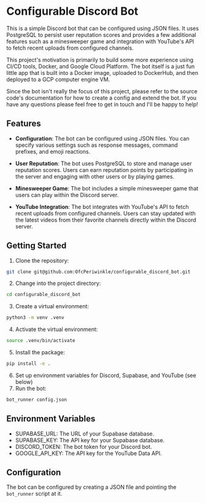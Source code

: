 # Configurable Discord Bot

This is a simple Discord bot that can be configured using JSON files. It uses PostgreSQL to persist user reputation scores and provides a few additional features such as a minesweeper game and integration with YouTube's API to fetch recent uploads from configured channels.

This project's motivation is primarily to build some more experience using CI/CD tools, Docker, and Google Cloud Platform. The bot itself
is a just fun little app that is built into a Docker image, uploaded to DockerHub, and then deployed to a GCP computer engine VM.

Since the bot isn't really the focus of this project, please refer to the source code's documentation for how to create a config and extend the bot. If you have any questions please feel free to get in touch and I'll be happy to help!

## Features

- **Configuration**: The bot can be configured using JSON files. You can specify various settings such as response messages, command prefixes, and emoji reactions.

- **User Reputation**: The bot uses PostgreSQL to store and manage user reputation scores. Users can earn reputation points by participating in the server and engaging with other users or by playing games.

- **Minesweeper Game**: The bot includes a simple minesweeper game that users can play within the Discord server.

- **YouTube Integration**: The bot integrates with YouTube's API to fetch recent uploads from configured channels. Users can stay updated with the latest videos from their favorite channels directly within the Discord server.

## Getting Started

1. Clone the repository: 
```bash
git clone git@github.com:OfcPeriwinkle/configurable_discord_bot.git
```
2. Change into the project directory: 
```bash
cd configurable_discord_bot
```

3. Create a virtual environment:
```bash
python3 -m venv .venv
```
4. Activate the virtual environment: 
```bash
source .venv/bin/activate
```
5. Install the package:
```bash
pip install -e .
```
6. Set up environment variables for Discord, Supabase, and YouTube (see below)
7. Run the bot: 
```bash
bot_runner config.json
```

## Environment Variables

* SUPABASE_URL: The URL of your Supabase database.
* SUPABASE_KEY: The API key for your Supabase database.
* DISCORD_TOKEN: The bot token for your Discord bot.
* GOOGLE_API_KEY: The API key for the YouTube Data API.

## Configuration

The bot can be configured by creating a JSON file and pointing the `bot_runner` script at it.
